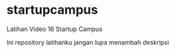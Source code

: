 # startupcampus
Latihan Video 16 Startup Campus

Ini repository latihanku
jangan lupa menambah deskripsi
